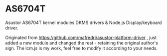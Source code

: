 # AS6704T

Asustor AS6704T kernel modules DKMS drivers & Node.js Display/keyboard driver.

Originated from https://github.com/mafredri/asustor-platform-driver , just added a new module and changed the rest - retaining the original author's sign.
The lcm.js is my work, feel free to modify it according to your needs.
